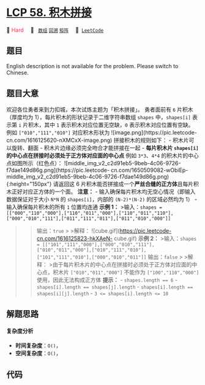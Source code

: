 # [LCP 58. 积木拼接](https://leetcode.cn/problems/De4qBB)

🔴 <font color=#ff334b>Hard</font>&emsp; 🔖&ensp; [`数组`](/outline/tag/array.md) [`回溯`](/outline/tag/backtracking.md) [`矩阵`](/outline/tag/matrix.md)&emsp; 🔗&ensp;[`LeetCode`](https://leetcode.cn/problems/De4qBB)

## 题目

English description is not available for the problem. Please switch to
Chinese.


## 题目大意

欢迎各位勇者来到力扣城，本次试炼主题为「积木拼接」。 勇者面前有 `6` 片积木（厚度均为 1），每片积木的形状记录于二维字符串数组 `shapes`
中，`shapes[i]` 表示第 `i` 片积木，其中 `1` 表示积木对应位置无空缺，`0` 表示积木对应位置有空缺。 例如
`["010","111","010"]` 对应积木形状为 ![image.png](https://pic.leetcode-
cn.com/1616125620-nXMCxX-image.png) 拼接积木的规则如下： \- 积木片可以旋转、翻面 \-
积木片边缘必须完全吻合才能拼接在一起 \- **每片积木片 `shapes[i]` 的中心点在拼接时必须处于正方体对应面的中心点** 例如
`3*3`、`4*4` 的积木片的中心点如图所示（红色点）：
![middle_img_v2_c2d91eb5-9beb-4c06-9726-f7dae149d86g.png](https://pic.leetcode-
cn.com/1650509082-wObiEp-
middle_img_v2_c2d91eb5-9beb-4c06-9726-f7dae149d86g.png){:height="150px"} 请返回这
6 片积木能否拼接成一个**严丝合缝的正方体**且每片积木正好对应正方体的一个面。 **注意：** \-
输入确保每片积木均无空心情况（即输入数据保证对于大小 `N*N` 的 `shapes[i]`，内部的 `(N-2)*(N-2)` 的区域必然均为 1） \-
输入确保每片积木的所有 `1` 位置均连通 **示例 1：** >输入：`shapes =
[["000","110","000"],["110","011","000"],["110","011","110"],["000","010","111"],["011","111","011"],["011","010","000"]]`
> >输出：`true` > >解释： ![cube.gif](https://pic.leetcode-cn.com/1616125823-hkXAeN-
cube.gif) **示例 2：** >输入：`shapes =
[["101","111","000"],["000","010","111"],["010","011","000"],["010","111","010"],["101","111","010"],["000","010","011"]]`
> >输出：`false` > >解释： >由于每片积木片的中心点在拼接时必须处于正方体对应面的中心点，积木片 `["010","011","000"]`
不能作为 `["100","110","000"]` 使用，因此无法构成正方体 **提示：** \- `shapes.length == 6` \-
`shapes[i].length == shapes[j].length` \- `shapes[i].length ==
shapes[i][j].length` \- `3 <= shapes[i].length <= 10`


## 解题思路

#### 复杂度分析

- **时间复杂度**：`O()`，
- **空间复杂度**：`O()`，

## 代码

```javascript

```